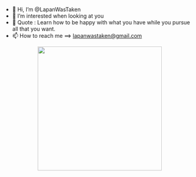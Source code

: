 - 👋 Hi, I’m @LapanWasTaken
- 👀 I’m interested when looking at you 
- 🍃 Quote : Learn how to be happy with what you have while you pursue all that you want.
- 📫 How to reach me ==> lapanwastaken@gmail.com 
<html>
  <head>
    <center>
<img src="https://i.pinimg.com/564x/e1/f6/65/e1f665ebb60a09f7a2ff2a0a45d2bd57.jpg" width="325px" height="325px"</img>
  </head>
    </center>
    </html>
<!---
LapanWasTaken/About-Myself is a ✨ special ✨ repository because its `README.md` (this file) appears on your GitHub profile.
You can click the Preview link to take a look at your changes.
--->
